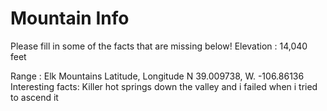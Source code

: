 # Mountain Info
Please fill in some of the facts that are missing below!
Elevation : 14,040 feet

Range : Elk Mountains 
Latitude, Longitude N 39.009738, W. -106.86136
Interesting facts: Killer hot springs down the valley and i failed when i tried to ascend it 
